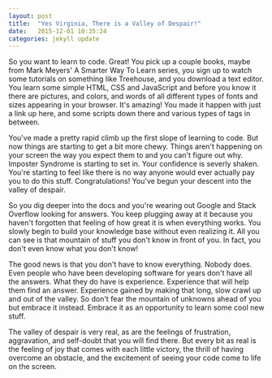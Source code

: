 ```yaml
---
layout: post
title:  "Yes Virginia, There is a Valley of Despair!"
date:   2015-12-01 10:35:24
categories: jekyll update
---
```


So you want to learn to code.  Great!  You pick up a couple books, maybe from Mark Meyers' A Smarter Way To Learn series, you sign up to watch some tutorials on something like Treehouse, and you download a text editor.  You learn some simple HTML, CSS and JavaScript and before you know it there are pictures, and colors, and words of all different types of fonts and sizes appearing in your browser.  It's amazing!  You made it happen with just a link up here, and some scripts down there and various types of tags in between.

You've made a pretty rapid climb up the first slope of learning to code.  But now things are starting to get a bit more chewy.  Things aren't happening on your screen the way you expect them to and you can't figure out why.  Imposter Syndrome is starting to set in.  Your confidence is severly shaken.  You're starting to feel like there is no way anyone would ever actually pay you to do this stuff.  Congratulations!  You've begun your descent into the valley of despair. 

So you dig deeper into the docs and you're wearing out Google and Stack Overflow looking for answers. You keep plugging away at it because you haven't forgotten that feeling of how great it is when everything works. You slowly begin to build your knowledge base without even realizing it.  All you can see is that mountain of stuff you don't know in front of you.  In fact, you don't even know what you don't know!

The good news is that you don't have to know everything.  Nobody does.  Even people who have been developing software for years don't have all the answers.  What they do have is experience.  Experience that will help them find an answer.  Experience gained by making that long, slow crawl up and out of the valley.  So don't fear the mountain of unknowns ahead of you but embrace it instead.  Embrace it as an opportunity to learn some cool new stuff.

The valley of despair is very real, as are the feelings of frustration, aggravation, and self-doubt that you will find there.  But every bit as real is the feeling of joy that comes with each little victory, the thrill of having overcome an obstacle, and the excitement of seeing your code come to life on the screen.





<!-- You’ll find this post in your `_posts` directory. Go ahead and edit it and re-build the site to see your changes. You can rebuild the site in many different ways, but the most common way is to run `jekyll serve --watch`, which launches a web server and auto-regenerates your site when a file is updated.

To add new posts, simply add a file in the `_posts` directory that follows the convention `YYYY-MM-DD-name-of-post.ext` and includes the necessary front matter. Take a look at the source for this post to get an idea about how it works.

Jekyll also offers powerful support for code snippets:

{% highlight ruby %}
def print_hi(name)
  puts "Hi, #{name}"
end
print_hi('Tom')
#=> prints 'Hi, Tom' to STDOUT.
{% endhighlight %}

Check out the [Jekyll docs][jekyll] for more info on how to get the most out of Jekyll. File all bugs/feature requests at [Jekyll’s GitHub repo][jekyll-gh]. If you have questions, you can ask them on [Jekyll’s dedicated Help repository][jekyll-help].

[jekyll]:      http://jekyllrb.com
[jekyll-gh]:   https://github.com/jekyll/jekyll
[jekyll-help]: https://github.com/jekyll/jekyll-help -->

